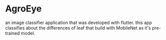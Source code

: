 # AgroEye

an image classifier application that was developed with flutter.
this app classifies about the differences of leaf that build with MobileNet as it's pre-trained model.

